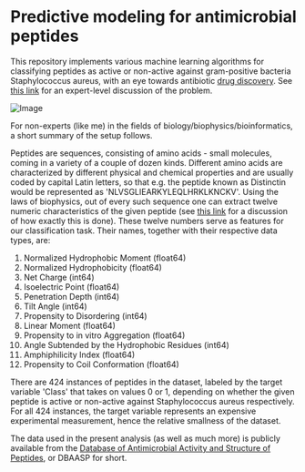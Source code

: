 # Predictive modeling for antimicrobial peptides 

This repository implements various machine learning algorithms for classifying peptides as active or non-active against gram-positive bacteria Staphylococcus aureus, with an eye towards antibiotic [drug discovery](https://en.wikipedia.org/wiki/Drug_discovery). See [this link](https://sciforum.net/paper/view/conference/6359)
for an expert-level discussion of the problem. 


![Image](https://github.com/dprugby/DBAASP/blob/master/img.png?raw=true)

For non-experts (like me) in the fields of biology/biophysics/bioinformatics, a short summary of the setup follows. 

Peptides are sequences, consisting of amino acids - small molecules, coming in a variety of a couple of dozen kinds. Different amino acids are characterized by different physical and chemical properties and are usually coded by capital Latin letters, so that e.g. the peptide known as Distinctin would be represented as 'NLVSGLIEARKYLEQLHRKLKNCKV'. Using the laws of biophysics, out of every such sequence one can extract twelve numeric characteristics of the given peptide (see [this link](https://pubs.acs.org/doi/abs/10.1021/ci4007003) for a discussion of how exactly this is done). These twelve numbers serve as features for our classification task. Their names, together with their respective data types, are:

1. Normalized Hydrophobic Moment (float64)
1. Normalized Hydrophobicity (float64)                     
1. Net Charge (int64)                                      
1. Isoelectric Point (float64)                              
1. Penetration Depth (int64)                               
1. Tilt Angle (int64)                                         
1. Propensity to Disordering (int64)                         
1. Linear Moment (float64)                                    
1. Propensity to in vitro Aggregation (float64)               
1. Angle Subtended by the Hydrophobic Residues (int64)       
1. Amphiphilicity Index (float64)                            
1. Propensity to Coil Conformation (float64)   

There are 424 instances of peptides in the dataset, labeled by the target variable 'Class' that takes on values 0 or 1, depending on whether the given peptide is active or non-active against Staphylococcus aureus respectively. For all 424 instances, the target variable represents an expensive experimental measurement, hence the relative smallness of the dataset. 

The data used in the present analysis (as well as much more) is publicly available from the [Database of Antimicrobial Activity and Structure of Peptides](https://dbaasp.org/), or DBAASP for short.
